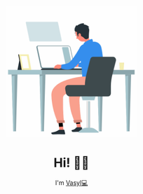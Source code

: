 <p align='center'>
<img height="300" src="https://raw.githubusercontent.com/y-vas/y-vas/master/working.gif"/>
</p>

<h1 align='center'>Hi! 👋🏾</h1>
<p align='center'>I'm <a href="vas.netlify.app" target="_blank">Vasyl‍💻</a></p>

